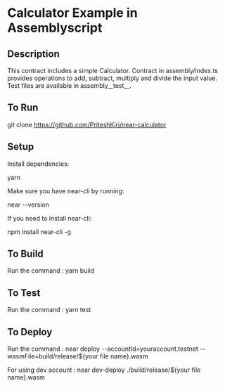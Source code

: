 # **Calculator Example in Assemblyscript**

## **Description**

This contract includes a simple Calculator. Contract in assembly/index.ts provides operations to add, subtract, multiply and divide the input value. Test files are available in assembly__test__.

## **To Run**

git clone https://github.com/PriteshKiri/near-calculator

## **Setup**

Install dependencies:

yarn

Make sure you have near-cli by running:

near --version

If you need to install near-cli:

npm install near-cli -g

## **To Build**

Run the command : yarn build

## **To Test**

Run the command : yarn test

## **To Deploy**

Run the command : near deploy --accountId=youraccount.testnet --wasmFile=build/release/${your file name}.wasm

For using dev account : near dev-deploy ./build/release/${your file name}.wasm
